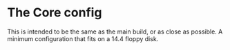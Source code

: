 # The Core config

This is intended to be the same as the main build, or as close as possible. A minimum configuration that fits on a 14.4 floppy disk.